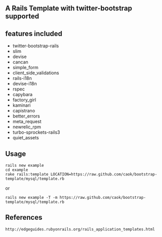 ## A Rails Template with twitter-bootstrap supported

## features included

* twitter-bootstrap-rails
* slim
* devise
* cancan
* simple_form
* client_side_validations
* rails-i18n
* devise-i18n
* rspec
* capybara
* factory_girl
* kaminari
* capistrano
* better_errors
* meta_request
* newrelic_rpm
* turbo-sprockets-rails3
* quiet_assets

## Usage

    rails new example
    cd example
    rake rails:template LOCATION=https://raw.github.com/caok/bootstrap-template/mysql/template.rb

or

    rails new example -T -m https://raw.github.com/caok/bootstrap-template/mysql/template.rb

## References
    http://edgeguides.rubyonrails.org/rails_application_templates.html
